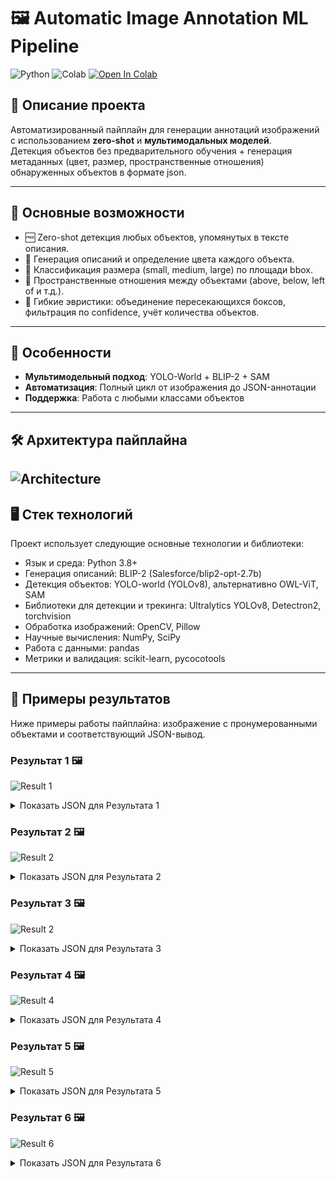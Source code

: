 # 🖼️ Automatic Image Annotation ML Pipeline

![Python](https://img.shields.io/badge/Python-3.8%2B-blue)
![Colab](https://img.shields.io/badge/Google%20Colab-Supported-yellow)
[![Open In Colab](https://colab.research.google.com/assets/colab-badge.svg)](https://colab.research.google.com/drive/1-wrMAGPhDLT5Y0x9i1x62JAOOh6RmBss?authuser=1#scrollTo=NDMT80Q7VKG5)


## 📖 Описание проекта
Автоматизированный пайплайн для генерации аннотаций изображений с использованием **zero-shot** и **мультимодальных моделей**.  
Детекция объектов без предварительного обучения + генерация метаданных (цвет, размер, пространственные отношения) обнаруженных объектов в формате json.

---

## 🚀 Основные возможности

* 🆓 Zero-shot детекция любых объектов, упомянутых в тексте описания.
* 📝 Генерация описаний и определение цвета каждого объекта.
* 📏 Классификация размера (small, medium, large) по площади bbox.
* 📐 Пространственные отношения между объектами (above, below, left of и т.д.).
* 🔄 Гибкие эвристики: объединение пересекающихся боксов, фильтрация по confidence, учёт количества объектов.
---

## 🤖 Особенности
- **Мультимодельный подход**: YOLO-World + BLIP-2 + SAM
- **Автоматизация**: Полный цикл от изображения до JSON-аннотации
- **Поддержка**: Работа с любыми классами объектов

---
## 🛠️ Архитектура пайплайна
![Architecture](docs/architecture.png)
---

## 🖥️ Стек технологий

Проект использует следующие основные технологии и библиотеки:
* Язык и среда: Python 3.8+
* Генерация описаний: BLIP-2 (Salesforce/blip2-opt-2.7b)
* Детекция объектов: YOLO-world (YOLOv8), альтернативно OWL-ViT, SAM
* Библиотеки для детекции и трекинга: Ultralytics YOLOv8, Detectron2, torchvision
* Обработка изображений: OpenCV, Pillow
* Научные вычисления: NumPy, SciPy
* Работа с данными: pandas
* Метрики и валидация: scikit-learn, pycocotools

---

## 🎨 Примеры результатов

Ниже примеры работы пайплайна: изображение с пронумерованными объектами и соответствующий JSON-вывод.

### Результат 1 🖼️

![Result 1](docs/results/vis_577_820398.jpg)

<details>
<summary>Показать JSON для Результата 1</summary>

```json
{
    "image_name": "577_820398.jpg",
    "description": "a man sitting at a table with a robot arm\nObject relations:\nAbove relations: man_1 is above arm_1\nRight of relations: table_1 is right of man_1, robot arm_1 is right of arm_1, robot arm_1 is right of robot_1\nAbove-left of relations: man_1 is above-left of robot arm_1, table_1 is above-left of robot arm_1\nAbove-right of relations: table_1 is above-right of arm_1, table_1 is above-right of robot_1, man_1 is above-right of robot_1\nBelow-left of relations: robot_1 is below-left of arm_1",
    "objects": [
      {
        "name": "table_1",
        "color": "black",
        "size": "large: 177x301 (area=53277)",
        "description": "black table cloths and chairs in a restaurant"
      },
      {
        "name": "man_1",
        "color": "red",
        "size": "large: 125x339 (area=42375)",
        "description": "red man wearing gloves and a mask is sitting at a desk"
      },
      {
        "name": "robot arm_1",
        "color": "white",
        "size": "large: 250x217 (area=54250)",
        "description": "white robot arm with gloves on it in front of a table"
      },
      {
        "name": "robot_1",
        "color": "blue",
        "size": "large: 268x223 (area=59764)",
        "description": "blue robot arm is a new way to help people with disabilities"
      },
      {
        "name": "arm_1",
        "color": "black",
        "size": "medium: 109x93 (area=10137)",
        "description": "black arm with gloves on and a metal object"
      }
    ],
    "2d_bbox": [
      {
        "object": "table_1",
        "bbox": [
          263,
          64,
          440,
          365
        ]
      },
      {
        "object": "man_1",
        "bbox": [
          189,
          10,
          314,
          349
        ]
      },
      {
        "object": "robot arm_1",
        "bbox": [
          390,
          263,
          640,
          480
        ]
      },
      {
        "object": "robot_1",
        "bbox": [
          0,
          244,
          268,
          467
        ]
      },
      {
        "object": "arm_1",
        "bbox": [
          157,
          248,
          266,
          341
        ]
      }
    ]
  }
```
</details>

### Результат 2 🖼️

![Result 2](docs/results/vis_593_805735.jpg)

<details>
<summary>Показать JSON для Результата 2</summary>
    
```json
{
    "image_name": "593_805735.jpg",
    "description": "a robot is holding a bowl of fruit in a sink\nObject relations:\nLeft of relations: bowl_1 is left of sink_1, robot arm_1 is left of robot_1\nRight of relations: sink_1 is right of robot_1, fruit_1 is right of robot_1, sink_1 is right of robot arm_1, fruit_1 is right of robot arm_1, bowl_1 is right of robot arm_1, sink_1 is right of fruit_1, bowl_1 is right of robot_1\nAbove-left of relations: bowl_1 is above-left of fruit_1",
    "objects": [
      {
        "name": "bowl_1",
        "color": "orange",
        "size": "medium: 127x136 (area=17272)",
        "description": "orange bowl in sink"
      },
      {
        "name": "sink_1",
        "color": "orange",
        "size": "large: 468x274 (area=128232)",
        "description": "orange sink with a bowl of fruit in it"
      },
      {
        "name": "fruit_1",
        "color": "orange",
        "size": "small: 33x46 (area=1518)",
        "description": "orange fruit in a bowl with a banana and a banana peel"
      },
      {
        "name": "robot arm_1",
        "color": "black",
        "size": "large: 246x231 (area=56826)",
        "description": "black robot arm holding a cup of coffee"
      },
      {
        "name": "robot_1",
        "color": "black",
        "size": "large: 245x230 (area=56350)",
        "description": "black robot arm holding a cup of coffee"
      }
    ],
    "2d_bbox": [
      {
        "object": "bowl_1",
        "bbox": [
          248,
          259,
          375,
          395
        ]
      },
      {
        "object": "sink_1",
        "bbox": [
          152,
          205,
          620,
          479
        ]
      },
      {
        "object": "fruit_1",
        "bbox": [
          315,
          322,
          348,
          368
        ]
      },
      {
        "object": "robot arm_1",
        "bbox": [
          0,
          249,
          246,
          480
        ]
      },
      {
        "object": "robot_1",
        "bbox": [
          1,
          249,
          246,
          479
        ]
      }
    ]
  }
```
</details>

### Результат 3 🖼️

![Result 2](docs/results/vis_613_838783.jpg)

<details>
<summary>Показать JSON для Результата 3</summary>
    
```json
{
    "image_name": "613_838783.jpg",
    "description": "a robot arm is holding a cup of coffee on a table\nObject relations:\nAbove relations: cup_1 is above table_1\nBelow relations: cup_1 is below coffee_1, table_1 is below coffee_1\nLeft of relations: table_1 is left of robot_1\nRight of relations: robot_1 is right of robot arm_1, table_1 is right of robot arm_1\nAbove-left of relations: cup_1 is above-left of robot_1\nAbove-right of relations: cup_1 is above-right of robot arm_1\nBelow-left of relations: robot arm_1 is below-left of coffee_1\nBelow-right of relations: robot_1 is below-right of coffee_1",
    "objects": [
      {
        "name": "cup_1",
        "color": "brown",
        "size": "medium: 46x84 (area=3864)",
        "description": "brown cup with a pen in it on a blue tablecloth"
      },
      {
        "name": "table_1",
        "color": "blue",
        "size": "large: 573x390 (area=223470)",
        "description": "blue table cloth with a white checkered table cloth"
      },
      {
        "name": "robot_1",
        "color": "blue",
        "size": "large: 259x250 (area=64750)",
        "description": "blue robot arm with a knife and a knife"
      },
      {
        "name": "robot arm_1",
        "color": "blue",
        "size": "large: 251x256 (area=64256)",
        "description": "blue robot arm on a table with a knife and fork"
      },
      {
        "name": "coffee_1",
        "color": "purple",
        "size": "medium: 66x49 (area=3234)",
        "description": "purple coffee machine in the kitchen"
      }
    ],
    "2d_bbox": [
      {
        "object": "cup_1",
        "bbox": [
          327,
          167,
          373,
          251
        ]
      },
      {
        "object": "table_1",
        "bbox": [
          62,
          89,
          635,
          479
        ]
      },
      {
        "object": "robot_1",
        "bbox": [
          377,
          222,
          636,
          472
        ]
      },
      {
        "object": "robot arm_1",
        "bbox": [
          0,
          218,
          251,
          474
        ]
      },
      {
        "object": "coffee_1",
        "bbox": [
          312,
          0,
          378,
          49
        ]
      }
    ]
  }
```
</details>

### Результат 4 🖼️

![Result 4](docs/results/vis_698_860913.jpg)

<details>
<summary>Показать JSON для Результата 4</summary>
    
```json
{
    "image_name": "698_860913.jpg",
    "description": "two robotic arms are on a table with a box of toothbrushes\nObject relations:\nAbove relations: toothbrushes_1 is above arms_1\nLeft of relations: box_1 is left of arms_2, arms_1 is left of arms_2\nRight of relations: box_1 is right of arms_1\nAbove-left of relations: toothbrushes_1 is above-left of arms_2\nBelow-right of relations: box_1 is below-right of toothbrushes_1",
    "objects": [
      {
        "name": "box_1",
        "color": "",
        "size": "medium: 152x164 (area=24928)",
        "description": "box of tea bags in a clear box"
      },
      {
        "name": "toothbrushes_1",
        "color": "white",
        "size": "small: 51x47 (area=2397)",
        "description": "white toothbrushes in a white bowl"
      },
      {
        "name": "arms_1",
        "color": "black",
        "size": "large: 246x279 (area=68634)",
        "description": "black arms with two small metal pieces attached to them"
      },
      {
        "name": "arms_2",
        "color": "black",
        "size": "large: 145x256 (area=37120)",
        "description": "black arms and a black motorcycle on display"
      }
    ],
    "2d_bbox": [
      {
        "object": "box_1",
        "bbox": [
          267,
          191,
          419,
          355
        ]
      },
      {
        "object": "toothbrushes_1",
        "bbox": [
          35,
          59,
          86,
          106
        ]
      },
      {
        "object": "arms_1",
        "bbox": [
          0,
          182,
          246,
          461
        ]
      },
      {
        "object": "arms_2",
        "bbox": [
          495,
          192,
          640,
          448
        ]
      }
    ]
  }
```
</details>

### Результат 5 🖼️

![Result 5](docs/results/vis_762_907671.jpg)

<details>
<summary>Показать JSON для Результата 5</summary>
    
```json
{
    "image_name": "762_907671.jpg",
    "description": "a robot arm holding a bucket of water\nObject relations:\nBelow relations: bucket_1 is below water_1\nLeft of relations: bucket_1 is left of robot_1, robot arm_1 is left of robot_1\nRight of relations: robot_1 is right of water_1\nAbove-left of relations: robot arm_1 is above-left of water_1\nBelow-right of relations: bucket_1 is below-right of robot arm_1",
    "objects": [
      {
        "name": "bucket_1",
        "color": "white",
        "size": "large: 198x254 (area=50292)",
        "description": "white bucket with a plastic bag and a plastic brush"
      },
      {
        "name": "robot arm_1",
        "color": "white",
        "size": "large: 201x208 (area=41808)",
        "description": "white robot arm holding a white cake"
      },
      {
        "name": "robot_1",
        "color": "black",
        "size": "large: 272x239 (area=65008)",
        "description": "black robot arm with two hands attached to it"
      },
      {
        "name": "water_1",
        "color": "white",
        "size": "medium: 180x145 (area=26100)",
        "description": "white water in a bucket with a brush"
      }
    ],
    "2d_bbox": [
      {
        "object": "bucket_1",
        "bbox": [
          109,
          224,
          307,
          478
        ]
      },
      {
        "object": "robot arm_1",
        "bbox": [
          0,
          161,
          201,
          369
        ]
      },
      {
        "object": "robot_1",
        "bbox": [
          368,
          241,
          640,
          480
        ]
      },
      {
        "object": "water_1",
        "bbox": [
          114,
          247,
          294,
          392
        ]
      }
    ]
  }
```
</details>

### Результат 6 🖼️

![Result 6](docs/results/vis_354_652724.jpg)

<details>
<summary>Показать JSON для Результата 6</summary>
    
```json
{
    "image_name": "354_652724.jpg",
    "description": "a shopping cart with a cart full of snacks\nObject relations:\nAbove relations: snacks_1 is above snacks_6, snacks_3 is above snacks_7, snacks_1 is above cart_1, snacks_4 is above snacks_7, snacks_2 is above snacks_6, snacks_4 is above cart_1, snacks_4 is above shopping_1, snacks_2 is above cart_1\nBelow relations: snacks_3 is below snacks_4, snacks_7 is below shopping_1, cart_1 is below shopping_1\nLeft of relations: snacks_4 is left of snacks_5, snacks_2 is left of snacks_5, snacks_1 is left of snacks_5, snacks_3 is left of snacks_5\nRight of relations: snacks_5 is right of shopping_1, snacks_1 is right of snacks_2, snacks_1 is right of snacks_3, snacks_2 is right of snacks_3, snacks_6 is right of snacks_7, snacks_1 is right of snacks_4\nAbove-left of relations: snacks_3 is above-left of cart_1, snacks_3 is above-left of shopping_1, snacks_3 is above-left of snacks_6, snacks_7 is above-left of cart_1, snacks_4 is above-left of snacks_6\nAbove-right of relations: snacks_1 is above-right of snacks_7, snacks_5 is above-right of snacks_6, snacks_2 is above-right of snacks_7, snacks_5 is above-right of snacks_7, snacks_2 is above-right of shopping_1, snacks_5 is above-right of cart_1, snacks_1 is above-right of shopping_1, snacks_6 is above-right of cart_1\nBelow-right of relations: snacks_2 is below-right of snacks_4, snacks_6 is below-right of shopping_1",
    "objects": [
      {
        "name": "snacks_1",
        "color": "red",
        "size": "medium: 93x145 (area=13485)",
        "description": "red snacks are displayed in a store"
      },
      {
        "name": "snacks_2",
        "color": "pink",
        "size": "medium: 76x146 (area=11096)",
        "description": "pink snacks are displayed in a store"
      },
      {
        "name": "snacks_3",
        "color": "blue",
        "size": "medium: 66x120 (area=7920)",
        "description": "blue snacks in chinese packaging"
      },
      {
        "name": "snacks_4",
        "color": "green",
        "size": "medium: 55x56 (area=3080)",
        "description": "green snacks with chinese writing on them"
      },
      {
        "name": "snacks_5",
        "color": "red",
        "size": "medium: 110x156 (area=17160)",
        "description": "red snacks are displayed on a shelf in a store"
      },
      {
        "name": "snacks_6",
        "color": "red",
        "size": "medium: 53x66 (area=3498)",
        "description": "red snacks in a grocery store"
      },
      {
        "name": "snacks_7",
        "color": "red",
        "size": "medium: 109x76 (area=8284)",
        "description": "red snacks in a shopping cart"
      },
      {
        "name": "cart_1",
        "color": "red",
        "size": "large: 480x233 (area=111840)",
        "description": "red cart in a supermarket"
      },
      {
        "name": "shopping_1",
        "color": "red",
        "size": "large: 639x480 (area=306720)",
        "description": "red shopping cart with a child's toy on top"
      }
    ],
    "2d_bbox": [
      {
        "object": "snacks_1",
        "bbox": [
          389,
          87,
          482,
          232
        ]
      },
      {
        "object": "snacks_2",
        "bbox": [
          329,
          103,
          405,
          249
        ]
      },
      {
        "object": "snacks_3",
        "bbox": [
          243,
          119,
          309,
          239
        ]
      },
      {
        "object": "snacks_4",
        "bbox": [
          249,
          67,
          304,
          123
        ]
      },
      {
        "object": "snacks_5",
        "bbox": [
          466,
          93,
          576,
          249
        ]
      },
      {
        "object": "snacks_6",
        "bbox": [
          370,
          296,
          423,
          362
        ]
      },
      {
        "object": "snacks_7",
        "bbox": [
          233,
          289,
          342,
          365
        ]
      },
      {
        "object": "cart_1",
        "bbox": [
          127,
          246,
          607,
          479
        ]
      },
      {
        "object": "shopping_1",
        "bbox": [
          0,
          0,
          639,
          480
        ]
      }
    ]
  }
```
</details>
